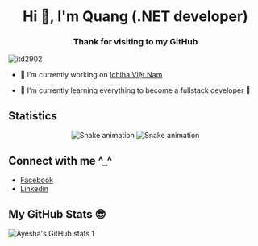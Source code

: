 <h1 align="center">Hi 👋, I'm Quang (.NET developer)</h1>
<h3 align="center">Thank for visiting to my GitHub</h3>

<p align="left"> <img src="https://komarev.com/ghpvc/?username=itd2902&label=Profile%20views&color=0e75b6&style=flat" alt="itd2902" /> </p>

- 🔭 I’m currently working on [Ichiba Việt Nam](https://ichiba.vn/)

- 🌱 I’m currently learning everything to become a fullstack developer 🤣

## Statistics

<div align="center">
  
  ![Snake animation](https://github.com/howznguyen/howznguyen/blob/output/github-contribution-grid-snake.svg#gh-light-mode-only)
  ![Snake animation](https://github.com/howznguyen/howznguyen/blob/output/github-contribution-grid-snake-dark.svg#gh-dark-mode-only)
  
</div>

## Connect with me ^_^ 

- [Facebook](https://www.facebook.com/itd2902)
- [Linkedin](https://www.linkedin.com/in/quangnx99/)

## My GitHub Stats 😎
![Ayesha's GitHub stats](https://github-readme-stats.vercel.app/api?username=quangnx99&theme=cobalt&show_icons=true)
**1**

